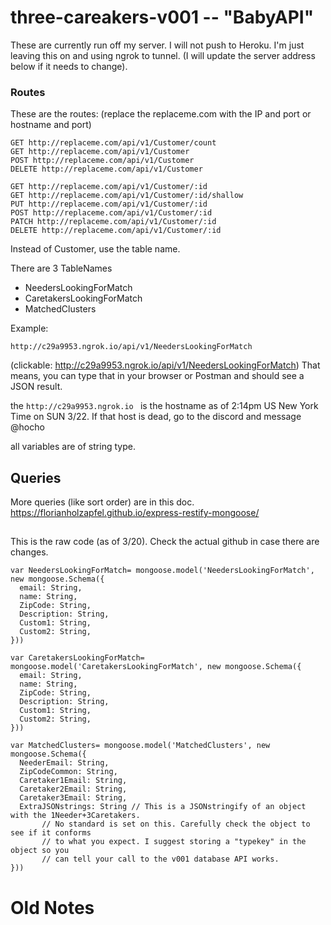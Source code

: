 # three-careakers-v001  -- "BabyAPI"

These are currently run off my server. I will not push to Heroku. I'm just leaving this on and using ngrok to tunnel. (I will update the server address below if it needs to change).

### Routes
These are the routes: (replace the replaceme.com with the IP and port or hostname and port)

```
GET http://replaceme.com/api/v1/Customer/count
GET http://replaceme.com/api/v1/Customer
POST http://replaceme.com/api/v1/Customer
DELETE http://replaceme.com/api/v1/Customer

GET http://replaceme.com/api/v1/Customer/:id
GET http://replaceme.com/api/v1/Customer/:id/shallow
PUT http://replaceme.com/api/v1/Customer/:id
POST http://replaceme.com/api/v1/Customer/:id
PATCH http://replaceme.com/api/v1/Customer/:id
DELETE http://replaceme.com/api/v1/Customer/:id
```
Instead of Customer, use the table name.

There are 3 TableNames
* NeedersLookingForMatch
* CaretakersLookingForMatch
* MatchedClusters

Example:
```
http://c29a9953.ngrok.io/api/v1/NeedersLookingForMatch
```
(clickable: http://c29a9953.ngrok.io/api/v1/NeedersLookingForMatch)
That means, you can type that in your browser or Postman and should see a JSON result. 

the `http://c29a9953.ngrok.io ` is the hostname as of 2:14pm US New York Time on SUN 3/22. If that host is dead, go to the discord and message @hocho

all variables are of string type.

## Queries
More queries (like sort order) are in this doc. https://florianholzapfel.github.io/express-restify-mongoose/

##
This is the raw code (as of 3/20). Check the actual github in case there are changes.

```
var NeedersLookingForMatch= mongoose.model('NeedersLookingForMatch', new mongoose.Schema({
  email: String,
  name: String,
  ZipCode: String,
  Description: String,
  Custom1: String,
  Custom2: String,
}))
```

```
var CaretakersLookingForMatch= mongoose.model('CaretakersLookingForMatch', new mongoose.Schema({
  email: String,
  name: String,
  ZipCode: String,
  Description: String,
  Custom1: String,
  Custom2: String,
}))
```

```
var MatchedClusters= mongoose.model('MatchedClusters', new mongoose.Schema({
  NeederEmail: String,
  ZipCodeCommon: String,
  Caretaker1Email: String,
  Caretaker2Email: String,
  Caretaker3Email: String,
  ExtraJSONstrings: String // This is a JSONstringify of an object with the 1Needer+3Caretakers.
       // No standard is set on this. Carefully check the object to see if it conforms
       // to what you expect. I suggest storing a "typekey" in the object so you
       // can tell your call to the v001 database API works.
}))
```

# Old Notes
<!-- For the Memes With Friends hackathon app, this github repo sets up two things:
1) Google Cloud Server (port 31023)
2) ImageMasterDeck for the game (port 3195)

To do this, run 'npm run startBoth';

All routes are exposed for Rodrigo's gameplay backend.

The only route you REALLY need to know is the route:
```
  10.2.102.226:31023/SpecialUpload
  method: POST
  key: file, value: the file as a fs.createWriteStream.
  ```

see googleCloudStorage.js.

Also, the IPv4 is hard coded and we need to be on the same network. If we get new IPv4, we need to manually change the code.
`10.2.102.226` -->
